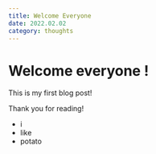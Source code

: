 ```yaml
---
title: Welcome Everyone
date: 2022.02.02
category: thoughts
---
```


# Welcome everyone !

This is my first blog post!

Thank you for reading!

-   i
-   like
-   potato
